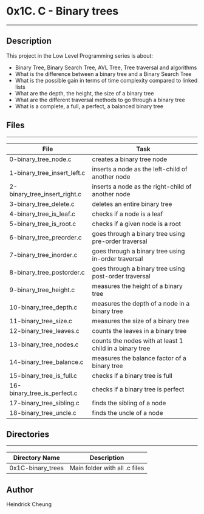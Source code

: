 # 0x1C. C - Binary trees
---
## Description

This project in the Low Level Programming series is about:
* Binary Tree, Binary Search Tree, AVL Tree, Tree traversal and algorithms
* What is the difference between a binary tree and a Binary Search Tree
* What is the possible gain in terms of time complexity compared to linked lists
* What are the depth, the height, the size of a binary tree
* What are the different traversal methods to go through a binary tree
* What is a complete, a full, a perfect, a balanced binary tree

## Files
---
File|Task
---|---
0-binary_tree_node.c | creates a binary tree node
1-binary_tree_insert_left.c | inserts a node as the left-child of another node
2-binary_tree_insert_right.c | inserts a node as the right-child of another node
3-binary_tree_delete.c | deletes an entire binary tree
4-binary_tree_is_leaf.c | checks if a node is a leaf
5-binary_tree_is_root.c | checks if a given node is a root
6-binary_tree_preorder.c | goes through a binary tree using pre-order traversal
7-binary_tree_inorder.c | goes through a binary tree using in-order traversal
8-binary_tree_postorder.c | goes through a binary tree using post-order traversal
9-binary_tree_height.c | measures the height of a binary tree
10-binary_tree_depth.c | measures the depth of a node in a binary tree
11-binary_tree_size.c | measures the size of a binary tree
12-binary_tree_leaves.c | counts the leaves in a binary tree
13-binary_tree_nodes.c | counts the nodes with at least 1 child in a binary tree
14-binary_tree_balance.c | measures the balance factor of a binary tree
15-binary_tree_is_full.c |  checks if a binary tree is full
16-binary_tree_is_perfect.c | checks if a binary tree is perfect
17-binary_tree_sibling.c | finds the sibling of a node
18-binary_tree_uncle.c | finds the uncle of a node

## Directories
---
Directory Name | Description
---|---
0x1C-binary_trees | Main folder with all .c files

## Author
Heindrick Cheung